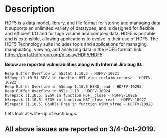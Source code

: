# Description
HDF5 is a data model, library, and file format for storing and managing data. It supports an unlimited variety of datatypes, and is designed for flexible and efficient I/O and for high volume and complex data. HDF5 is portable and is extensible, allowing applications to evolve in their use of HDF5. The HDF5 Technology suite includes tools and applications for managing, manipulating, viewing, and analyzing data in the HDF5 format. link: https://portal.hdfgroup.org/display/HDF5/HDF5

**Below are reported vulnerabilities along with Internal Jira bug ID.**
```
Heap Buffer Overflow in h5stat 1.10.5 - HDFFV-10921 
h5dump (1.10.5) SEGV in function H5T_vlen_reclaim_recurse - HDFFV-10922
Heap Buffer Overflow in h5dump 1.10.5 H5HG_read - HDFFV-10293
Heap Buffer Overflow in h5ls 1.10 - HDFFV-10924
h5repack (1.10.5) SEGV in function H5F__close - HDFFV-10926
h5repack (1.10.5) SEGV in function H5T_close_real - HDFFV-10927
h5repack (1.10.5) Double Free in function H5MM_xfree - HDFFV-10928
```

Lets look at write-up of each bugs.

## All above issues are reported on 3/4-Oct-2019.
